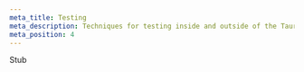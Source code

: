 ```yaml
---
meta_title: Testing
meta_description: Techniques for testing inside and outside of the Tauri runtime
meta_position: 4
---
```


Stub

